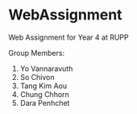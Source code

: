 # WebAssignment
Web Assignment for Year 4 at RUPP

Group Members: 

1. Yo Vannaravuth
2. So Chivon
3. Tang Kim Aou
4. Chung Chhorn
5. Dara Penhchet
